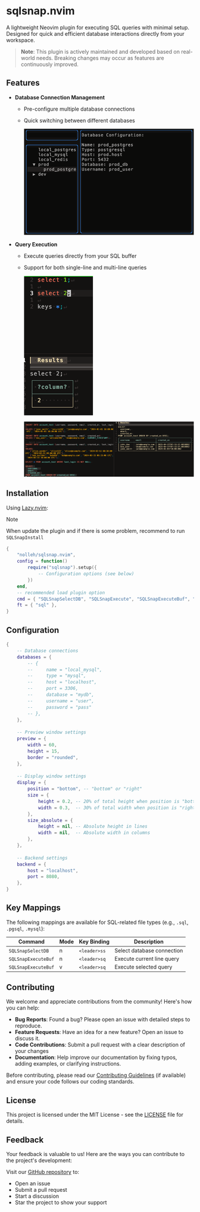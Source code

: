 # sqlsnap.nvim

A lightweight Neovim plugin for executing SQL queries with minimal setup. Designed for quick and efficient database interactions directly from your workspace.

> **Note**: This plugin is actively maintained and developed based on real-world needs. Breaking changes may occur as features are continuously improved.

## Features

- **Database Connection Management**

  - Pre-configure multiple database connections
  - Quick switching between different databases

    ![](./docs/images/select-db.png)

- **Query Execution**

  - Execute queries directly from your SQL buffer
  - Support for both single-line and multi-line queries

    ![](./docs/images/run_query.png)

    ![](./docs/images/multiple_line_query.png)

## Installation

Using [Lazy.nvim](https://github.com/folke/lazy.nvim):

> [!NOTE]
> When update the plugin and if there is some problem, recommend to run `SQLSnapInstall`

```lua
{
    "nolleh/sqlsnap.nvim",
    config = function()
        require("sqlsnap").setup({
            -- Configuration options (see below)
        })
    end,
    -- recommended load plugin option
    cmd = { "SQLSnapSelectDB", "SQLSnapExecute", "SQLSnapExecuteBuf", "SQLSnapInstall", "SQLSnapRestart" },
    ft = { "sql" },
}
```

## Configuration

```lua
{
    -- Database connections
    databases = {
        -- {
        --     name = "local_mysql",
        --     type = "mysql",
        --     host = "localhost",
        --     port = 3306,
        --     database = "mydb",
        --     username = "user",
        --     password = "pass"
        -- },
    },

    -- Preview window settings
    preview = {
        width = 60,
        height = 15,
        border = "rounded",
    },

    -- Display window settings
    display = {
        position = "bottom", -- "bottom" or "right"
        size = {
            height = 0.2, -- 20% of total height when position is "bottom"
            width = 0.3,  -- 30% of total width when position is "right"
        },
        size_absolute = {
            height = nil, -- Absolute height in lines
            width = nil,  -- Absolute width in columns
        },
    },

    -- Backend settings
    backend = {
        host = "localhost",
        port = 8080,
    },
}
```

## Key Mappings

The following mappings are available for SQL-related file types (e.g., `.sql`, `.pgsql`, `.mysql`):

| Command             | Mode | Key Binding  | Description                |
| ------------------- | ---- | ------------ | -------------------------- |
| `SQLSnapSelectDB`   | n    | `<leader>ss` | Select database connection |
| `SQLSnapExecuteBuf` | n    | `<leader>sq` | Execute current line query |
| `SQLSnapExecuteBuf` | v    | `<leader>sq` | Execute selected query     |

## Contributing

We welcome and appreciate contributions from the community! Here's how you can help:

- **Bug Reports**: Found a bug? Please open an issue with detailed steps to reproduce.
- **Feature Requests**: Have an idea for a new feature? Open an issue to discuss it.
- **Code Contributions**: Submit a pull request with a clear description of your changes
- **Documentation**: Help improve our documentation by fixing typos, adding examples, or clarifying instructions.

Before contributing, please read our [Contributing Guidelines](CONTRIBUTING.md) (if available) and ensure your code follows our coding standards.

## License

This project is licensed under the MIT License - see the [LICENSE](LICENSE) file for details.

## Feedback

Your feedback is valuable to us! Here are the ways you can contribute to the project's development:

Visit our [GitHub repository](https://github.com/nolleh/sqlsnap.nvim) to:

- Open an issue
- Submit a pull request
- Start a discussion
- Star the project to show your support

